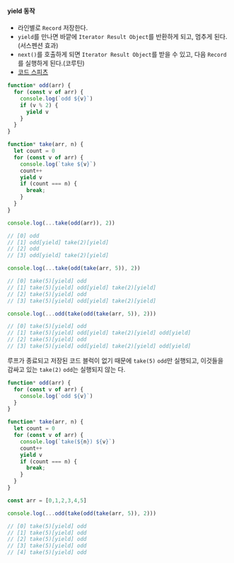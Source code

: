 #### yield 동작
- 라인별로 `Record` 저장한다.
- `yield`를 만나면 바깥에 `Iterator Result Object`를 반환하게 되고, 멈추게 된다.(서스펜션 효과)
- `next()`를 호출하게 되면 `Iterator Result Object`를 받을 수 있고, 다음 `Record`를 실행하게 된다.(코루틴)
- [코드 스피츠](https://youtu.be/xTaCosid1-k?t=1h)
```js
function* odd(arr) {
  for (const v of arr) {
    console.log(`odd ${v}`)
    if (v % 2) {
      yield v
    }
  }
}

function* take(arr, n) {
  let count = 0
  for (const v of arr) {
    console.log(`take ${v}`)
    count++
    yield v
    if (count === n) {
      break;
    }
  }
}
```
```js
console.log(...take(odd(arr)), 2))

// [0] odd
// [1] odd[yield] take(2)[yield]
// [2] odd
// [3] odd[yield] take(2)[yield]

console.log(...take(odd(take(arr, 5)), 2))

// [0] take(5)[yield] odd
// [1] take(5)[yield] odd[yield] take(2)[yield]
// [2] take(5)[yield] odd
// [3] take(5)[yield] odd[yield] take(2)[yield]

console.log(...odd(take(odd(take(arr, 5)), 2)))

// [0] take(5)[yield] odd
// [1] take(5)[yield] odd[yield] take(2)[yield] odd[yield]
// [2] take(5)[yield] odd
// [3] take(5)[yield] odd[yield] take(2)[yield] odd[yield]
```

루프가 종료되고 저장된 코드 블럭이 없기 때문에 `take(5)` `odd`만 실행되고, 이것들을 감싸고 있는 `take(2)` `odd`는 실행되지 않는 다.
```js
function* odd(arr) {
  for (const v of arr) {
    console.log(`odd ${v}`)
  }
}

function* take(arr, n) {
  let count = 0
  for (const v of arr) {
    console.log(`take(${n}) ${v}`)
    count++
    yield v
    if (count === n) {
      break;
    }
  }
}

const arr = [0,1,2,3,4,5]

console.log(...odd(take(odd(take(arr, 5)), 2)))

// [0] take(5)[yield] odd
// [1] take(5)[yield] odd
// [2] take(5)[yield] odd
// [3] take(5)[yield] odd
// [4] take(5)[yield] odd
```
